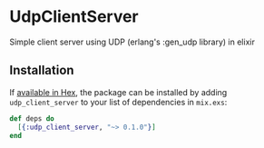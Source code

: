 # UdpClientServer

Simple client server using UDP (erlang's :gen_udp library) in elixir

## Installation

If [available in Hex](https://hex.pm/docs/publish), the package can be installed
by adding `udp_client_server` to your list of dependencies in `mix.exs`:

```elixir
def deps do
  [{:udp_client_server, "~> 0.1.0"}]
end
```

